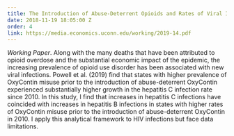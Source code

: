 ```yaml
---
title: The Introduction of Abuse-Deterrent Opioids and Rates of Viral Infection
date: 2018-11-19 18:05:00 Z
order: 4
link: https://media.economics.uconn.edu/working/2019-14.pdf
---
```


*Working Paper*. Along with the many deaths that have been attributed to opioid overdose and the substantial economic impact of the epidemic, the increasing prevalence of opioid use disorder has been associated with new viral infections. Powell et al. (2019) find that states with higher prevalence of OxyContin misuse prior to the introduction of abuse-deterrent OxyContin experienced substantially higher growth in the hepatitis C infection rate since 2010. In this study, I find that increases in hepatitis C infections have coincided with increases in hepatitis B infections in states with higher rates of OxyContin misuse prior to the introduction of abuse-deterrent OxyContin in 2010. I apply this analytical framework to HIV infections but face data limitations.